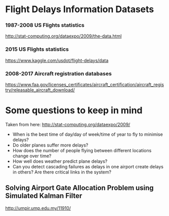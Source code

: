 # Flight Delays Information Datasets
### 1987-2008 US Flights statistics
http://stat-computing.org/dataexpo/2009/the-data.html
### 2015 US Flights statistics
https://www.kaggle.com/usdot/flight-delays/data
### 2008-2017 Aircraft registration databases
https://www.faa.gov/licenses_certificates/aircraft_certification/aircraft_registry/releasable_aircraft_download/
# Some questions to keep in mind
Taken from here: http://stat-computing.org/dataexpo/2009/
- When is the best time of day/day of week/time of year to fly to minimise delays?
- Do older planes suffer more delays?
- How does the number of people flying between different locations change over time?
- How well does weather predict plane delays?
- Can you detect cascading failures as delays in one airport create delays in others? Are there critical links in the system?
## Solving Airport Gate Allocation Problem using Simulated Kalman Filter 
http://umpir.ump.edu.my/11910/
